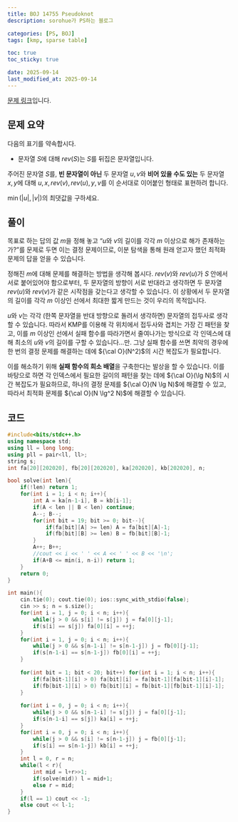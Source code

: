 ```yaml
---
title: BOJ 14755 Pseudoknot
description: sorohue가 PS하는 블로그

categories: [PS, BOJ]
tags: [kmp, sparse table]

toc: true
toc_sticky: true

date: 2025-09-14
last_modified_at: 2025-09-14
---
```


[문제 링크](https://boj.kr/14755)입니다.

## 문제 요약

다음의 표기를 약속합시다.

- 문자열 $S$에 대해 $rev(S)$는 $S$를 뒤집은 문자열입니다.

주어진 문자열 $S$를, **빈 문자열이 아닌** 두 문자열 $u,v$와 **비어 있을 수도 있는** 두 문자열 $x, y$에 대해 $u,x,rev(v), rev(u),y,v$를 이 순서대로 이어붙인 형태로 표현하려 합니다.

$\min(|u|, |v|)$의 최댓값을 구하세요.

## 풀이

목표로 하는 답의 값 $m$을 정해 놓고 “$u$와 $v$의 길이를 각각 $m$ 이상으로 해가 존재하는가?”를 문제로 두면 이는 결정 문제이므로, 이분 탐색을 통해 원래 얻고자 했던 최적화 문제의 답을 얻을 수 있습니다.

정해진 $m$에 대해 문제를 해결하는 방법을 생각해 봅시다. $rev(v)$와 $rev(u)$가 $S$ 안에서 서로 붙어있어야 함으로부터, 두 문자열의 방향이 서로 반대라고 생각하면 두 문자열 $rev(u)$와 $rev(v)$가 같은 시작점을 갖는다고 생각할 수 있습니다. 이 상황에서 두 문자열의 길이를 각각 $m$ 이상인 선에서 최대한 짧게 만드는 것이 우리의 목적입니다.

$u$와 $v$는 각각 (한쪽 문자열을 반대 방향으로 돌려서 생각하면) 문자열의 접두사로 생각할 수 있습니다. 따라서 KMP를 이용해 각 위치에서 접두사와 겹치는 가장 긴 패턴을 찾고, 이를 $m$ 이상인 선에서 실패 함수를 따라가면서 줄여나가는 방식으로 각 인덱스에 대해 최소의 $u$와 $v$의 길이를 구할 수 있습니다…만. 그냥 실패 함수를 쓰면 최악의 경우에 한 번의 결정 문제를 해결하는 데에 ${\cal O}(N^2)$의 시간 복잡도가 필요합니다.

이를 해소하기 위해 **실패 함수의 희소 배열**을 구축한다는 발상을 할 수 있습니다. 이를 바탕으로 하면 각 인덱스에서 필요한 길이의 패턴을 찾는 데에 ${\cal O}(\lg N)$의 시간 복잡도가 필요하므로, 하나의 결정 문제를 ${\cal O}(N \lg N)$에 해결할 수 있고, 따라서 최적화 문제를 ${\cal O}(N \lg^2 N)$에 해결할 수 있습니다.

## 코드

```cpp
#include<bits/stdc++.h>
using namespace std;
using ll = long long;
using pll = pair<ll, ll>;
string s;
int fa[20][202020], fb[20][202020], ka[202020], kb[202020], n;

bool solve(int len){
	if(!len) return 1;
	for(int i = 1; i < n; i++){
		int A = ka[n-1-i], B = kb[i-1];
		if(A < len || B < len) continue;
		A--; B--;
		for(int bit = 19; bit >= 0; bit--){
			if(fa[bit][A] >= len) A = fa[bit][A]-1;
			if(fb[bit][B] >= len) B = fb[bit][B]-1;
		}
		A++; B++;
		//cout << i << ' ' << A << ' ' << B << '\n';
		if(A+B <= min(i, n-i)) return 1;
	}
	return 0;
}

int main(){
	cin.tie(0); cout.tie(0); ios::sync_with_stdio(false);
	cin >> s; n = s.size();
	for(int i = 1, j = 0; i < n; i++){
		while(j > 0 && s[i] != s[j]) j = fa[0][j-1];
		if(s[i] == s[j]) fa[0][i] = ++j;
	}
	for(int i = 1, j = 0; i < n; i++){
		while(j > 0 && s[n-1-i] != s[n-1-j]) j = fb[0][j-1];
		if(s[n-1-i] == s[n-1-j]) fb[0][i] = ++j;
	}
	
	for(int bit = 1; bit < 20; bit++) for(int i = 1; i < n; i++){
		if(fa[bit-1][i] > 0) fa[bit][i] = fa[bit-1][fa[bit-1][i]-1];
		if(fb[bit-1][i] > 0) fb[bit][i] = fb[bit-1][fb[bit-1][i]-1];
	}
	
	for(int i = 0, j = 0; i < n; i++){
		while(j > 0 && s[n-1-i] != s[j]) j = fa[0][j-1];
		if(s[n-1-i] == s[j]) ka[i] = ++j;
	}
	for(int i = 0, j = 0; i < n; i++){
		while(j > 0 && s[i] != s[n-1-j]) j = fb[0][j-1];
		if(s[i] == s[n-1-j]) kb[i] = ++j;
	}
	int l = 0, r = n;
	while(l < r){
		int mid = l+r>>1;
		if(solve(mid)) l = mid+1;
		else r = mid;
	}
	if(l == 1) cout << -1;
	else cout << l-1;
}
```